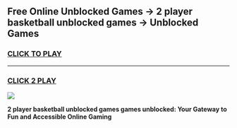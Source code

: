 
## Free Online Unblocked Games → 2 player basketball unblocked games → Unblocked Games
<h3>
<a href="https://premium.freeplayer.one?title=2_player_basketball_unblocked_games&ref=21F">CLICK TO PLAY</a></h3>
<hr>

<h3>
<a href="https://premium.freeplayer.one?title=2_player_basketball_unblocked_games&ref=21F">CLICK 2 PLAY</a>
  
</h3>

<a href="https://premium.freeplayer.one?title=2_player_basketball_unblocked_games&ref=21F/"><img src="https://clearcache.store/games.png"></a>


**2 player basketball unblocked games games unblocked: Your Gateway to Fun and Accessible Online Gaming**
